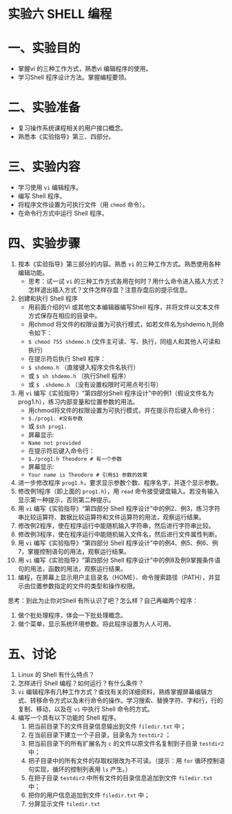 # 实验六 SHELL 编程

# 一、实验目的

- 掌握vi 的三种工作方式，熟悉vi 编辑程序的使用。 
- 学习Shell 程序设计方法。掌握编程要领。 

# 二、实验准备

- 复习操作系统课程相关的用户接口概念。 
- 熟悉本《实验指导》第三、四部分。 

# 三、实验内容

- 学习使用 `vi` 编辑程序。 
- 编写 Shell 程序。 
- 将程序文件设置为可执行文件（用 `chmod` 命令）。 
- 在命令行方式中运行 Shell 程序。

# 四、实验步骤

1. 按本《实验指导》第三部分的内容。熟悉 `vi` 的三种工作方式。熟悉使用各种编辑功能。
   - 思考：试一试 `vi` 的三种工作方式各用在何时？用什么命令进入插入方式？怎样退出插入方式？文件怎样存盘？注意存盘后的提示信息。
2. 创建和执行 Shell 程序
   - 用前面介绍的Vi 或其他文本编辑器编写Shell 程序，并将文件以文本文件方式保存在相应的目录中。
   - 用chmod 将文件的权限设置为可执行模式，如若文件名为shdemo.h,则命令如下：
   - `$ chmod 755 shdemo.h` (文件主可读、写、执行，同组人和其他人可读和执行)
   - 在提示符后执行 Shell 程序：
   - `$ shdemo.h` （直接键入程序文件名执行）
   - 或 `$ sh shdemo.h` （执行Shell 程序）
   - 或 `$ .shdemo.h` （没有设置权限时可用点号引导）
3. 用 `vi` 编写《实验指导》“第四部分Shell 程序设计”中的例1（假设文件名为prog1.h），练习内部变量和位置参数的用法。
   - 用chmod将文件的权限设置为可执行模式，并在提示符后键入命令行：
   - `$./prog1. #没有参数`
   - 或 `$sh prog1.`
   - 屏幕显示:
   - `Name not provided`
   - 在提示符后键入命令行： 
   - `$./prog1.h Theodore # 有一个参数`
   - 屏幕显示:
   - `Your name is Theodore # 引用$1 参数的效果`
4. 进一步修改程序 `prog1.h`，要求显示参数个数、程序名字，并逐个显示参数。
5. 修改例1程序（即上面的 `prog1.h`），用 `read` 命令接受键盘输入。若没有输入显示第一种提示，否则第二种提示。
6. 用 `vi` 编写《实验指导》“第四部分 Shell 程序设计”中的例2、例3，练习字符串比较运算符、数据比较运算符和文件运算符的用法，观察运行结果。
7. 修改例2程序，使在程序运行中能随机输入字符串，然后进行字符串比较。
8. 修改例3程序，使在程序运行中能随机输入文件名，然后进行文件属性判断。
9. 用 `vi` 编写《实验指导》“第四部分 Shell 程序设计”中的例4、例5、例6、例7，掌握控制语句的用法，观察运行结果。
10. 用 `vi` 编写《实验指导》“第四部分 Shell 程序设计”中的例8及例9掌握条件语句的用法，函数的用法，观察运行结果。
11. 编程，在屏幕上显示用户主目录名（HOME）、命令搜索路径（PATH），并显示由位置参数指定的文件的类型和操作权限。

思考：到此为止你对Shell 有所认识了吧？怎么样？自己再编两个程序：

1. 做个批处理程序，体会一下批处理概念。 
2. 做个菜单，显示系统环境参数。将此程序设置为人人可用。 

# 五、讨论

1. Linux 的 Shell 有什么特点？
2. 怎样进行 Shell 编程？如何运行？有什么条件？
3. `vi` 编辑程序有几种工作方式？查找有关的详细资料，熟练掌握屏幕编辑方式、转移命令方式以及末行命令的操作。学习搜索、替换字符、字和行，行的复制、移动，以及在 `vi` 中执行 Shell 命令的方式。
4. 编写一个具有以下功能的 Shell 程序。
   1. 把当前目录下的文件目录信息输出到文件 `filedir.txt` 中；
   2. 在当前目录下建立一个子目录，目录名为 `testdir2` ；
   3. 把当前目录下的所有扩展名为 `c` 的文件以原文件名复制到子目录 `testdir2`中；
   4. 把子目录中的所有文件的存取权限改为不可读。（提示：用 `for` 循环控制语句实现，循环的控制列表用 `ls` 产生。）
   5. 在把子目录 `testdir2` 中所有文件的目录信息追加到文件 `filedir.txt` 中；
   6. 把你的用户信息追加到文件 `filedir.txt` 中；
   7. 分屏显示文件 `filedir.txt`

